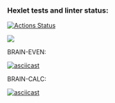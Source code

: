 ### Hexlet tests and linter status:
[![Actions Status](https://github.com/Aallyycoop/frontend-project-44/workflows/hexlet-check/badge.svg)](https://github.com/Aallyycoop/frontend-project-44/actions)

<a href="https://codeclimate.com/github/Aallyycoop/frontend-project-44/maintainability"><img src="https://api.codeclimate.com/v1/badges/f1c00526e25ff92f09fc/maintainability" /></a>

BRAIN-EVEN:

[![asciicast](https://asciinema.org/a/549605.svg)](https://asciinema.org/a/549605)

BRAIN-CALC:

[![asciicast](https://asciinema.org/a/x00oxVEZPWW1FHP9KVPGMD2w9.svg)](https://asciinema.org/a/x00oxVEZPWW1FHP9KVPGMD2w9)
